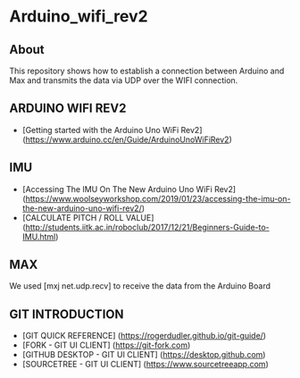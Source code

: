 # Arduino_wifi_rev2

## About 

This repository shows how to establish a connection between Arduino and Max and transmits the data via UDP over the WIFI connection.

## ARDUINO WIFI REV2 
- [Getting started with the Arduino Uno WiFi Rev2] (https://www.arduino.cc/en/Guide/ArduinoUnoWiFiRev2)

## IMU
- [Accessing The IMU On The New Arduino Uno WiFi Rev2] (https://www.woolseyworkshop.com/2019/01/23/accessing-the-imu-on-the-new-arduino-uno-wifi-rev2/)
- [CALCULATE PITCH / ROLL VALUE] (http://students.iitk.ac.in/roboclub/2017/12/21/Beginners-Guide-to-IMU.html)

## MAX
We used [mxj net.udp.recv] to receive the data from the Arduino Board

## GIT INTRODUCTION
- [GIT QUICK REFERENCE] (https://rogerdudler.github.io/git-guide/)
- [FORK - GIT UI CLIENT] (https://git-fork.com)
- [GITHUB DESKTOP - GIT UI CLIENT] (https://desktop.github.com)
- [SOURCETREE - GIT UI CLIENT] (https://www.sourcetreeapp.com)


